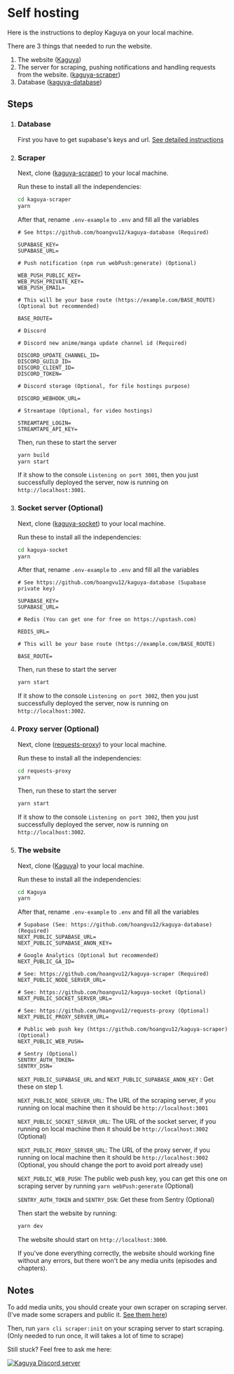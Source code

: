 # Self hosting

Here is the instructions to deploy Kaguya on your local machine.

There are 3 things that needed to run the website.

1. The website ([Kaguya](https://github.com/hoangvu12/Kaguya))
2. The server for scraping, pushing notifications and handling requests from the website. ([kaguya-scraper](https://github.com/hoangvu12/kaguya-scraper))
3. Database ([kaguya-database](https://github.com/hoangvu12/kaguya-scraper))

## Steps

1. ### Database

   First you have to get supabase's keys and url. [See detailed instructions](https://github.com/hoangvu12/kaguya-database)

2. ### Scraper

   Next, clone ([kaguya-scraper](https://github.com/hoangvu12/kaguya-scraper)) to your local machine.

   Run these to install all the independencies:

   ```bash
   cd kaguya-scraper
   yarn
   ```

   After that, rename `.env-example` to `.env` and fill all the variables

   ```
   # See https://github.com/hoangvu12/kaguya-database (Required)

   SUPABASE_KEY=
   SUPABASE_URL=

   # Push notification (npm run webPush:generate) (Optional)

   WEB_PUSH_PUBLIC_KEY=
   WEB_PUSH_PRIVATE_KEY=
   WEB_PUSH_EMAIL=

   # This will be your base route (https://example.com/BASE_ROUTE) (Optional but recommended)

   BASE_ROUTE=

   # Discord

   # Discord new anime/manga update channel id (Required)

   DISCORD_UPDATE_CHANNEL_ID=
   DISCORD_GUILD_ID=
   DISCORD_CLIENT_ID=
   DISCORD_TOKEN=

   # Discord storage (Optional, for file hostings purpose)

   DISCORD_WEBHOOK_URL=

   # Streamtape (Optional, for video hostings)

   STREAMTAPE_LOGIN=
   STREAMTAPE_API_KEY=
   ```

   Then, run these to start the server

   ```bash
   yarn build
   yarn start
   ```

   If it show to the console `Listening on port 3001`, then you just successfully deployed the server, now is running on `http://localhost:3001`.

3. ### Socket server (Optional)

   Next, clone ([kaguya-socket](https://github.com/hoangvu12/kaguya-socket)) to your local machine.

   Run these to install all the independencies:

   ```bash
   cd kaguya-socket
   yarn
   ```

   After that, rename `.env-example` to `.env` and fill all the variables

   ```
   # See https://github.com/hoangvu12/kaguya-database (Supabase private key)

   SUPABASE_KEY=
   SUPABASE_URL=

   # Redis (You can get one for free on https://upstash.com)

   REDIS_URL=

   # This will be your base route (https://example.com/BASE_ROUTE)

   BASE_ROUTE=
   ```

   Then, run these to start the server

   ```bash
   yarn start
   ```

   If it show to the console `Listening on port 3002`, then you just successfully deployed the server, now is running on `http://localhost:3002`.

4. ### Proxy server (Optional)

   Next, clone ([requests-proxy](https://github.com/hoangvu12/requests-proxy)) to your local machine.

   Run these to install all the independencies:

   ```bash
   cd requests-proxy
   yarn
   ```

   Then, run these to start the server

   ```bash
   yarn start
   ```

   If it show to the console `Listening on port 3002`, then you just successfully deployed the server, now is running on `http://localhost:3002`.

5. ### The website

   Next, clone ([Kaguya](https://github.com/hoangvu12/Kaguya)) to your local machine.

   Run these to install all the independencies:

   ```bash
   cd Kaguya
   yarn
   ```

   After that, rename `.env-example` to `.env` and fill all the variables

   ```
   # Supabase (See: https://github.com/hoangvu12/kaguya-database) (Required)
   NEXT_PUBLIC_SUPABASE_URL=
   NEXT_PUBLIC_SUPABASE_ANON_KEY=

   # Google Analytics (Optional but recommended)
   NEXT_PUBLIC_GA_ID=

   # See: https://github.com/hoangvu12/kaguya-scraper (Required)
   NEXT_PUBLIC_NODE_SERVER_URL=

   # See: https://github.com/hoangvu12/kaguya-socket (Optional)
   NEXT_PUBLIC_SOCKET_SERVER_URL=

   # See: https://github.com/hoangvu12/requests-proxy (Optional)
   NEXT_PUBLIC_PROXY_SERVER_URL=

   # Public web push key (https://github.com/hoangvu12/kaguya-scraper) (Optional)
   NEXT_PUBLIC_WEB_PUSH=

   # Sentry (Optional)
   SENTRY_AUTH_TOKEN=
   SENTRY_DSN=
   ```

   `NEXT_PUBLIC_SUPABASE_URL` and `NEXT_PUBLIC_SUPABASE_ANON_KEY` : Get these on step 1.

   `NEXT_PUBLIC_NODE_SERVER_URL`: The URL of the scraping server, if you running on local machine then it should be `http://localhost:3001`

   `NEXT_PUBLIC_SOCKET_SERVER_URL`: The URL of the socket server, if you running on local machine then it should be `http://localhost:3002` (Optional)

   `NEXT_PUBLIC_PROXY_SERVER_URL`: The URL of the proxy server, if you running on local machine then it should be `http://localhost:3002` (Optional, you should change the port to avoid port already use)

   `NEXT_PUBLIC_WEB_PUSH`: The public web push key, you can get this one on scraping server by running `yarn webPush:generate` (Optional)

   `SENTRY_AUTH_TOKEN` and `SENTRY_DSN`: Get these from Sentry (Optional)

   Then start the website by running:

   ```bash
   yarn dev
   ```

   The website should start on `http://localhost:3000`.

   If you've done everything correctly, the website should working fine without any errors, but there won't be any media units (episodes and chapters).

## Notes

To add media units, you should create your own scraper on scraping server. (I've made some scrapers and public it. [See them here](https://github.com/hoangvu12/kaguya-scraper/tree/main/src/scrapers))

Then, run `yarn cli scraper:init` on your scraping server to start scraping. (Only needed to run once, it will takes a lot of time to scrape)

Still stuck? Feel free to ask me here:

[![Kaguya Discord server](https://discordapp.com/api/guilds/906042713688928257/widget.png?style=banner2)](https://discord.gg/382BEFfER6)
